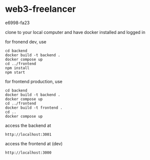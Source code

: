 # web3-freelancer
e6998-fa23

clone to your local computer and have docker installed and logged in

for fronend dev, use
```
cd backend
docker build -t backend .
docker compose up
cd ../frontend
npm install
npm start
```
for frontend production, use

```
cd backend
docker build -t backend .
docker compose up
cd ../frontend
docker build -t frontend .
cd ..
docker compose up
```

access the backend at
```
http://localhost:3001
```
access the frontend at (dev)
```
http://localhost:3000
```


